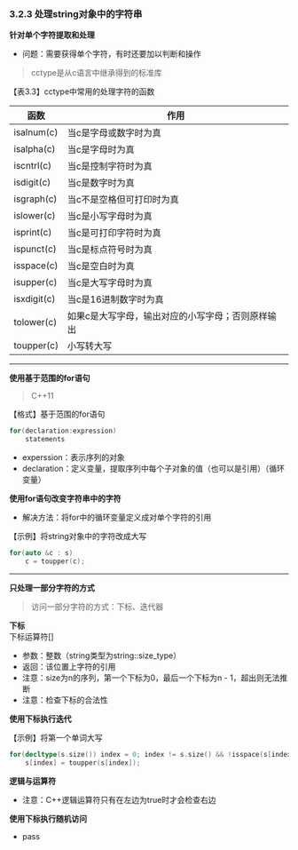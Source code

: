 ### 3.2.3 处理string对象中的字符串

**针对单个字符提取和处理**  
* 问题：需要获得单个字符，有时还要加以判断和操作

> cctype是从c语言中继承得到的标准库

【表3.3】cctype中常用的处理字符的函数

函数 | 作用
---|---
isalnum(c) | 当c是字母或数字时为真
isalpha(c) | 当c是字母时为真
iscntrl(c) | 当c是控制字符时为真
isdigit(c) | 当c是数字时为真
isgraph(c) | 当c不是空格但可打印时为真
islower(c) | 当c是小写字母时为真
isprint(c) | 当c是可打印字符时为真
ispunct(c) | 当c是标点符号时为真
isspace(c) | 当c是空白时为真
isupper(c) | 当c是大写字母时为真
isxdigit(c) | 当c是16进制数字时为真
tolower(c) | 如果c是大写字母，输出对应的小写字母；否则原样输出
toupper(c) | 小写转大写

***
**使用基于范围的for语句**  
> C++11

【格式】基于范围的for语句
```C++
for(declaration:expression)
    statements
```
* experssion：表示序列的对象
* declaration：定义变量，提取序列中每个子对象的值（也可以是引用）（循环变量）

**使用for语句改变字符串中的字符**  
* 解决方法：将for中的循环变量定义成对单个字符的引用

【示例】将string对象中的字符改成大写

```C++
for(auto &c : s)
    c = toupper(c);
```

***
**只处理一部分字符的方式**  
> 访问一部分字符的方式：下标、迭代器

**下标**  
下标运算符[]
* 参数：整数（string类型为string::size_type）
* 返回：该位置上字符的引用
* 注意：size为n的序列，第一个下标为0，最后一个下标为n - 1，超出则无法推断
* 注意：检查下标的合法性

**使用下标执行迭代**  

【示例】将第一个单词大写
```C++
for(decltype(s.size()) index = 0; index != s.size() && !isspace(s[index]); index ++)
    s[index] = toupper(s[index]);
```

**逻辑与运算符**  
* 注意：C++逻辑运算符只有在左边为true时才会检查右边

**使用下标执行随机访问**  
* pass